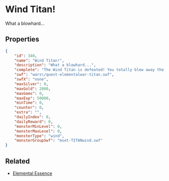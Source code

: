 # Wind Titan!

What a blowhard...

## Properties

```json
{
    "id": 340,
    "name": "Wind Titan!",
    "description": "What a blowhard...",
    "complete": "The Wind Titan is defeated! You totally blew away the competition.",
    "swf": "wars\/quest-elementalwar-titan.swf",
    "swfX": "none",
    "maxSilver": 0,
    "maxGold": 2000,
    "maxGems": 0,
    "maxExp": 50000,
    "minTime": 0,
    "counter": 0,
    "extra": "",
    "dailyIndex": 0,
    "dailyReward": 0,
    "monsterMinLevel": 0,
    "monsterMaxLevel": 0,
    "monsterType": "wind",
    "monsterGroupSwf": "mset-TITANwind.swf"
}
```

## Related

- [Elemental Essence](../items/864-elemental-essence.md)


